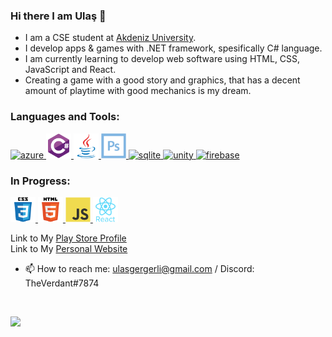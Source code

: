 ### Hi there I am Ulaş 👋

- I am a CSE student at [Akdeniz University](http://muhendislik.akdeniz.edu.tr). 
- I develop apps & games with .NET framework, spesifically C# language.
- I am currently learning to develop web software using HTML, CSS, JavaScript and React.
- Creating a game with a good story and graphics, that has a decent amount of playtime with good mechanics is my dream.

<h3 align="left">Languages and Tools:</h3>
<p align="left"> <a href="https://playfab.com" target="_blank" rel="noreferrer"> <img src="https://api.nuget.org/v3-flatcontainer/com.playfab.csharpgsdk/0.11.210519/icon" alt="azure" width="40" height="40"/> </a> <a href="https://www.w3schools.com/cs/" target="_blank" rel="noreferrer"> <img src="https://raw.githubusercontent.com/devicons/devicon/master/icons/csharp/csharp-original.svg" alt="csharp" width="40" height="40"/> </a> <a href="https://www.java.com" target="_blank" rel="noreferrer"> <img src="https://raw.githubusercontent.com/devicons/devicon/master/icons/java/java-original.svg" alt="java" width="40" height="40"/> </a> <a href="https://www.photoshop.com/en" target="_blank" rel="noreferrer"> <img src="https://raw.githubusercontent.com/devicons/devicon/master/icons/photoshop/photoshop-line.svg" alt="photoshop" width="40" height="40"/> </a> <a href="https://www.sqlite.org/" target="_blank" rel="noreferrer"> <img src="https://www.vectorlogo.zone/logos/sqlite/sqlite-icon.svg" alt="sqlite" width="40" height="40"/> </a> <a href="https://unity.com/" target="_blank" rel="noreferrer"> <img src="https://www.vectorlogo.zone/logos/unity3d/unity3d-icon.svg" alt="unity" width="40" height="40"/> </a> <a href="https://firebase.google.com/" target="_blank" rel="noreferrer"> <img src="https://www.vectorlogo.zone/logos/firebase/firebase-icon.svg" alt="firebase" width="40" height="40"/> </a> </p>

<h3 align="left">In Progress:</h3>
<a href="https://www.w3schools.com/css/" target="_blank" rel="noreferrer"> <img src="https://raw.githubusercontent.com/devicons/devicon/master/icons/css3/css3-original-wordmark.svg" alt="css3" width="40" height="40"/> </a> <a href="https://www.w3.org/html/" target="_blank" rel="noreferrer"> <img src="https://raw.githubusercontent.com/devicons/devicon/master/icons/html5/html5-original-wordmark.svg" alt="html5" width="40" height="40"/> </a> <a href="https://developer.mozilla.org/en-US/docs/Web/JavaScript" target="_blank" rel="noreferrer"> <img src="https://raw.githubusercontent.com/devicons/devicon/master/icons/javascript/javascript-original.svg" alt="javascript" width="40" height="40"/> </a> <a href="https://reactjs.org/" target="_blank" rel="noreferrer"> <img src="https://raw.githubusercontent.com/devicons/devicon/master/icons/react/react-original-wordmark.svg" alt="react" width="40" height="40"/> </a> </p>


Link to My [Play Store Profile](https://play.google.com/store/apps/developer?id=Verdant+Games) <br>
Link to My [Personal Website](https://verdantdev.co/)

- 📫 How to reach me: ulasgergerli@gmail.com / Discord: TheVerdant#7874
<br>

![](https://media.tenor.com/g83wRE1adLwAAAAd/arrow-crisis-on-infinite-earths.gif)
